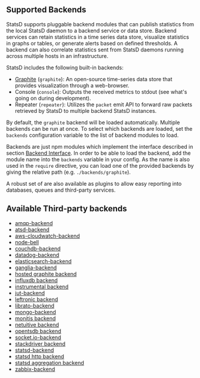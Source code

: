 Supported Backends
------------------

StatsD supports pluggable backend modules that can publish
statistics from the local StatsD daemon to a backend service or data
store. Backend services can retain statistics in a time series data store,
visualize statistics in graphs or tables, or generate alerts based on
defined thresholds. A backend can also correlate statistics sent from StatsD
daemons running across multiple hosts in an infrastructure.

StatsD includes the following built-in backends:

* [Graphite][graphite] (`graphite`): An open-source
  time-series data store that provides visualization through a web-browser.
* Console (`console`): Outputs the received
  metrics to stdout (see what's going on during development).
* Repeater (`repeater`): Utilizes the `packet` emit API to
  forward raw packets retrieved by StatsD to multiple backend StatsD instances.

By default, the `graphite` backend will be loaded automatically. Multiple
backends can be run at once. To select which backends are loaded, set
the `backends` configuration variable to the list of backend modules to load.

Backends are just npm modules which implement the interface described in
section [Backend Interface](./backend_interface.md). In order to be able to load the backend, add the
module name into the `backends` variable in your config. As the name is also
used in the `require` directive, you can load one of the provided backends by
giving the relative path (e.g. `./backends/graphite`).

A robust set of are also available as plugins to allow easy reporting into databases,
queues and third-party services.

## Available Third-party backends
- [amqp-backend](https://github.com/mrtazz/statsd-amqp-backend)
- [atsd-backend](https://github.com/axibase/atsd-statsd-backend)
- [aws-cloudwatch-backend](https://github.com/camitz/aws-cloudwatch-statsd-backend)
- [node-bell](https://github.com/eleme/node-bell)
- [couchdb-backend](https://github.com/sysadminmike/couch-statsd-backend)
- [datadog-backend](https://github.com/DataDog/statsd-datadog-backend)
- [elasticsearch-backend](https://github.com/markkimsal/statsd-elasticsearch-backend)
- [ganglia-backend](https://github.com/jbuchbinder/statsd-ganglia-backend)
- [hosted graphite backend](https://github.com/hostedgraphite/statsdplugin)
- [influxdb backend](https://github.com/bernd/statsd-influxdb-backend)
- [instrumental backend](https://github.com/collectiveidea/statsd-instrumental-backend)
- [jut-backend](https://github.com/jut-io/statsd-jut-backend)
- [leftronic backend](https://github.com/sreuter/statsd-leftronic-backend)
- [librato-backend](https://github.com/librato/statsd-librato-backend)
- [mongo-backend](https://github.com/dynmeth/mongo-statsd-backend)
- [monitis backend](https://github.com/jeremiahshirk/statsd-monitis-backend)
- [netuitive backend](https://github.com/Netuitive/statsd-netuitive-backend)
- [opentsdb backend](https://github.com/emurphy/statsd-opentsdb-backend)
- [socket.io-backend](https://github.com/Chatham/statsd-socket.io)
- [stackdriver backend](https://github.com/Stackdriver/stackdriver-statsd-backend)
- [statsd-backend](https://github.com/dynmeth/statsd-backend)
- [statsd http backend](https://github.com/bmhatfield/statsd-http-backend)
- [statsd aggregation backend](https://github.com/wanelo/gossip_girl)
- [zabbix-backend](https://github.com/parkerd/statsd-zabbix-backend)

[graphite]: http://graphite.wikidot.com
